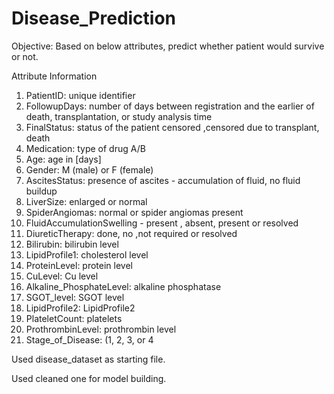 # Disease_Prediction

Objective: Based on below attributes, predict whether patient would survive or not.

Attribute Information
1) PatientID: unique identifier
2) FollowupDays: number of days between registration and the earlier of death, transplantation, or study analysis time
3) FinalStatus: status of the patient censored ,censored due to transplant, death
4) Medication: type of drug A/B
5) Age: age in [days]
6) Gender: M (male) or F (female)
7) AscitesStatus: presence of ascites - accumulation of fluid, no fluid buildup
8) LiverSize: enlarged or normal
9) SpiderAngiomas: normal or spider angiomas present
10) FluidAccumulationSwelling - present , absent, present or resolved
11) DiureticTherapy: done, no ,not required or resolved
12) Bilirubin: bilirubin level
13) LipidProfile1: cholesterol level
14) ProteinLevel: protein level
15) CuLevel: Cu level
16) Alkaline_PhosphateLevel: alkaline phosphatase
17) SGOT_level: SGOT level
18) LipidProfile2: LipidProfile2
19) PlateletCount: platelets
20) ProthrombinLevel: prothrombin level
21) Stage_of_Disease: (1, 2, 3, or 4

Used disease_dataset as starting file.

Used cleaned one for model building.
